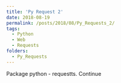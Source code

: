 ```yaml
---
title: 'Py Request 2'
date: 2018-08-19
permalink: /posts/2018/08/Py_Requests_2/
tags:
  - Python
  - Web
  - Requests
folders:
  - Py_Requests
---
```


Package python - requestts. Continue